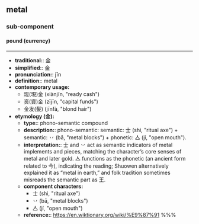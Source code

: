 ## metal
### sub-component
#### pound (currency)
---
- **traditional:**: 金
- **simplified:**: 金
- **pronunciation:**: jīn
- **definition:**: metal
- **contemporary usage:**
  - 现(現)金 (xiànjīn, "ready cash")
  - 资(資)金 (zījīn, "capital funds")
  - 金发(髮) (jīnfà, "blond hair")
- **etymology (金):**
  - **type:**: phono-semantic compound
  - **description:**: phono-semantic: semantic: 士 (shì, "ritual axe") + semantic: 丷 (bā, "metal blocks") + phonetic: 亼 (jí, "open mouth").
  - **interpretation:**: 士 and 丷 act as semantic indicators of metal implements and pieces, matching the character’s core senses of metal and later gold. 亼 functions as the phonetic (an ancient form related to 今), indicating the reading; Shuowen alternatively explained it as “metal in earth,” and folk tradition sometimes misreads the semantic part as 王.
  - **component characters:**
    - 士 (shì, "ritual axe")
    - 丷 (bā, "metal blocks")
    - 亼 (jí, "open mouth")
  - **reference:**: https://en.wiktionary.org/wiki/%E9%87%91
%%%
